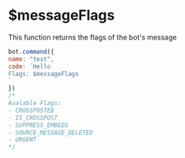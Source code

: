 # $messageFlags

This function returns the flags of the bot's message 

```javascript
bot.command({
name: "test",
code: `Hello
Flags: $messageFlags
`
})
/*
Avalable Flags:
- CROSSPOSTED
- IS_CROSSPOST
- SUPPRESS_EMBEDS
- SOURCE_MESSAGE_DELETED
- URGENT
*/
```


